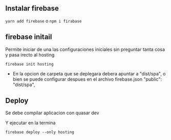 ## Instalar firebase

`yarn add firebase` o `npm i firabase`

## firebase initail

Permite iniciar de una las configuraciones iniciales sin preguntar tanta cosa y pasa irecto al hosting

`firebase init hosting`

- En la opcion de carpeta que se deplegara debera apuntar a "dist/spa",
  o bien se puede configurar despues en el archivo firebase.json "public": "dist/spa",

## Deploy

Se debe compilar aplicacion con quasar dev

Y ejecutar en la termina

`firebase deploy --only hosting`
